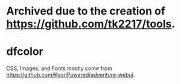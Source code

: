 # Archived due to the creation of https://github.com/tk2217/tools.

# dfcolor

CSS, Images, and Fonts mostly come from https://github.com/KyoriPowered/adventure-webui.
